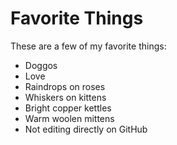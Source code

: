 # Favorite Things

These are a few of my favorite things:

- Doggos
- Love
- Raindrops on roses
- Whiskers on kittens
- Bright copper kettles
- Warm woolen mittens
- Not editing directly on GitHub
